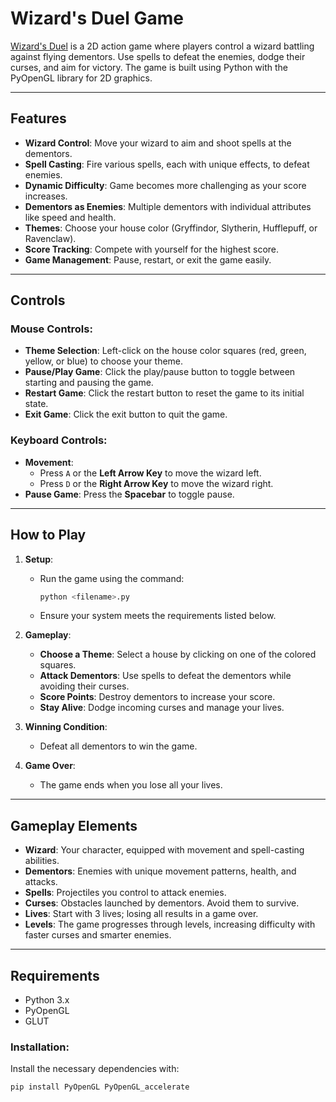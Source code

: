 # Wizard's Duel Game

[Wizard's Duel](https://github.com/Sabira-R/WizardsDuel__CSE423_Project/blob/main/Final%20one) is a 2D action game where players control a wizard battling against flying dementors. Use spells to defeat the enemies, dodge their curses, and aim for victory. The game is built using Python with the PyOpenGL library for 2D graphics.

---

## Features

- **Wizard Control**: Move your wizard to aim and shoot spells at the dementors.
- **Spell Casting**: Fire various spells, each with unique effects, to defeat enemies.
- **Dynamic Difficulty**: Game becomes more challenging as your score increases.
- **Dementors as Enemies**: Multiple dementors with individual attributes like speed and health.
- **Themes**: Choose your house color (Gryffindor, Slytherin, Hufflepuff, or Ravenclaw).
- **Score Tracking**: Compete with yourself for the highest score.
- **Game Management**: Pause, restart, or exit the game easily.

---

## Controls

### Mouse Controls:
- **Theme Selection**: Left-click on the house color squares (red, green, yellow, or blue) to choose your theme.
- **Pause/Play Game**: Click the play/pause button to toggle between starting and pausing the game.
- **Restart Game**: Click the restart button to reset the game to its initial state.
- **Exit Game**: Click the exit button to quit the game.

### Keyboard Controls:
- **Movement**: 
  - Press `A` or the **Left Arrow Key** to move the wizard left.
  - Press `D` or the **Right Arrow Key** to move the wizard right.
- **Pause Game**: Press the **Spacebar** to toggle pause.

---

## How to Play

1. **Setup**: 
   - Run the game using the command:
     ```bash
     python <filename>.py
     ```
   - Ensure your system meets the requirements listed below.

2. **Gameplay**:
   - **Choose a Theme**: Select a house by clicking on one of the colored squares.
   - **Attack Dementors**: Use spells to defeat the dementors while avoiding their curses.
   - **Score Points**: Destroy dementors to increase your score.
   - **Stay Alive**: Dodge incoming curses and manage your lives.

3. **Winning Condition**:
   - Defeat all dementors to win the game.

4. **Game Over**:
   - The game ends when you lose all your lives.

---

## Gameplay Elements

- **Wizard**: Your character, equipped with movement and spell-casting abilities.
- **Dementors**: Enemies with unique movement patterns, health, and attacks.
- **Spells**: Projectiles you control to attack enemies.
- **Curses**: Obstacles launched by dementors. Avoid them to survive.
- **Lives**: Start with 3 lives; losing all results in a game over.
- **Levels**: The game progresses through levels, increasing difficulty with faster curses and smarter enemies.

---

## Requirements

- Python 3.x
- PyOpenGL
- GLUT

### Installation:
Install the necessary dependencies with:
```bash
pip install PyOpenGL PyOpenGL_accelerate
